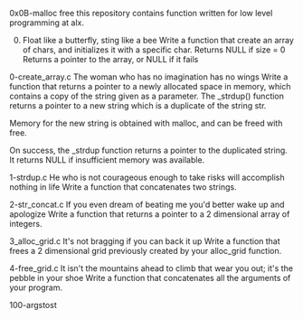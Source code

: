 0x0B-malloc free
this repository contains function written for low level programming at alx.

0. Float like a butterfly, sting like a bee
Write a function that create an array of chars, and initializes it with a specific char. Returns NULL if size = 0 Returns a pointer to the array, or NULL if it fails

0-create_array.c
The woman who has no imagination has no wings
Write a function that returns a pointer to a newly allocated space in memory, which contains a copy of the string given as a parameter. The _strdup() function returns a pointer to a new string which is a duplicate of the string str.

Memory for the new string is obtained with malloc, and can be freed with free.

On success, the _strdup function returns a pointer to the duplicated string. It returns NULL if insufficient memory was available.

1-strdup.c
He who is not courageous enough to take risks will accomplish nothing in life
Write a function that concatenates two strings.

2-str_concat.c
If you even dream of beating me you'd better wake up and apologize
Write a function that returns a pointer to a 2 dimensional array of integers.

3_alloc_grid.c
It's not bragging if you can back it up
Write a function that frees a 2 dimensional grid previously created by your alloc_grid function.

4-free_grid.c
It isn't the mountains ahead to climb that wear you out; it's the pebble in your shoe
Write a function that concatenates all the arguments of your program.

100-argstost
